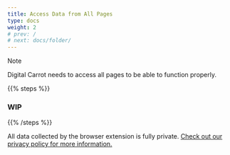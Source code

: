 ```yaml
---
title: Access Data from All Pages
type: docs
weight: 2
# prev: /
# next: docs/folder/
---
```


> [!NOTE]
> Digital Carrot needs to access all pages to be able to function properly.

{{% steps %}}

### WIP


{{% /steps %}}

All data collected by the browser extension is fully private. [Check out our privacy policy for more information.](/docs/privacy_policy/)

